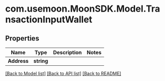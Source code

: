 # com.usemoon.MoonSDK.Model.TransactionInputWallet

## Properties

| Name        | Type       | Description | Notes |
| ----------- | ---------- | ----------- | ----- |
| **Address** | **string** |             |       |

[\[Back to Model list\]](./#documentation-for-models) [\[Back to API list\]](./#documentation-for-api-endpoints) [\[Back to README\]](./)
